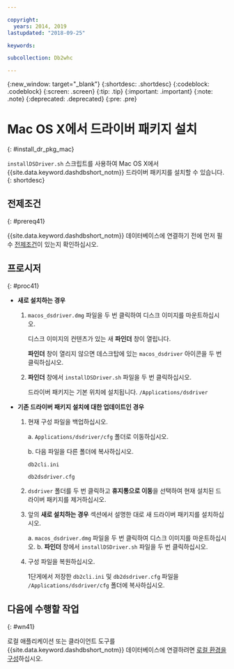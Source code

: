 ```yaml
---

copyright:
  years: 2014, 2019
lastupdated: "2018-09-25"

keywords:

subcollection: Db2whc

---
```


<!-- Attribute definitions --> 
{:new_window: target="_blank"}
{:shortdesc: .shortdesc}
{:codeblock: .codeblock}
{:screen: .screen}
{:tip: .tip}
{:important: .important}
{:note: .note}
{:deprecated: .deprecated}
{:pre: .pre}

# Mac OS X에서 드라이버 패키지 설치
{: #install_dr_pkg_mac}

`installDSDriver.sh` 스크립트를 사용하여 Mac OS X에서 {{site.data.keyword.dashdbshort_notm}} 드라이버 패키지를 설치할 수 있습니다. 
{: shortdesc}

## 전제조건
{: #prereq41}

{{site.data.keyword.dashdbshort_notm}} 데이터베이스에 연결하기 전에 먼저 필수 [전제조건](/docs/services/Db2whc/connecting/connecting.html#prereqs)이 있는지 확인하십시오.

<!-- Download the Db2 driver package for your operating system from the web console and install it. -->

## 프로시저
{: #proc41}

- **새로 설치하는 경우**

  1. `macos_dsdriver.dmg` 파일을 두 번 클릭하여 디스크 이미지를 마운트하십시오.
   
     디스크 이미지의 컨텐츠가 있는 새 **파인더** 창이 열립니다.

     **파인더** 창이 열리지 않으면 데스크탑에 있는 `macos_dsdriver` 아이콘을 두 번 클릭하십시오.
  2. **파인더** 창에서 `installDSDriver.sh` 파일을 두 번 클릭하십시오.

     드라이버 패키지는 기본 위치에 설치됩니다. `/Applications/dsdriver`

- **기존 드라이버 패키지 설치에 대한 업데이트인 경우**

  1. 현재 구성 파일을 백업하십시오.

     a. `Applications/dsdriver/cfg` 폴더로 이동하십시오.

     b. 다음 파일을 다른 폴더에 복사하십시오. 
    
        `db2cli.ini`

        `db2dsdriver.cfg`
  2. `dsdriver` 폴더를 두 번 클릭하고 **휴지통으로 이동**을 선택하여 현재 설치된 드라이버 패키지를 제거하십시오.
  3. 앞의 **새로 설치하는 경우** 섹션에서 설명한 대로 새 드라이버 패키지를 설치하십시오.
     
     a. `macos_dsdriver.dmg` 파일을 두 번 클릭하여 디스크 이미지를 마운트하십시오.
     b. **파인더** 창에서 `installDSDriver.sh` 파일을 두 번 클릭하십시오.
  4. 구성 파일을 복원하십시오.

     1단게에서 저장한 `db2cli.ini` 및 `db2dsdriver.cfg` 파일을 `/Applications/dsdriver/cfg` 폴더에 복사하십시오.

## 다음에 수행할 작업
{: #wn41}

로컬 애플리케이션 또는 클라이언트 도구를 {{site.data.keyword.dashdbshort_notm}} 데이터베이스에 연결하려면 [로컬 환경을 구성](/docs/services/Db2whc/connecting/driver_pkg_cfg.html)하십시오.

